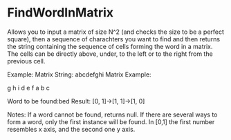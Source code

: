 # FindWordInMatrix
 Allows you to input a matrix of size N^2 (and checks the size to be a perfect square), then  a sequence of charachters you want to find and then returns the string containing the sequence of cells forming the word in a matrix. The cells can be directly above, under, to the left or to the right from the previous cell.

Example:
Matrix String: abcdefghi
Matrix Example:

g h i
d e f
a b c 

Word to be found:bed
Result: [0, 1]->[1, 1]->[1, 0]


Notes:
If a word cannot be found, returns null.
If there are several ways to form a word, only the first instance will be found.
In [0,1] the first number resembles x axis, and the second one y axis.
